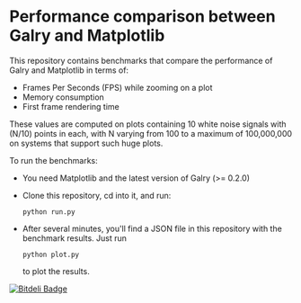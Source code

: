 # Performance comparison between Galry and Matplotlib

This repository contains benchmarks that compare the performance of Galry and Matplotlib in terms of:

* Frames Per Seconds (FPS) while zooming on a plot
* Memory consumption
* First frame rendering time

These values are computed on plots containing 10 white noise signals with (N/10) points in each, with N varying from 100 to a maximum of 100,000,000 on systems that support such huge plots.

To run the benchmarks:

  * You need Matplotlib and the latest version of Galry (>= 0.2.0)
  
  * Clone this repository, cd into it, and run:
    
        python run.py
        
  * After several minutes, you'll find a JSON file in this repository with the benchmark results. Just run
  
        python plot.py
        
    to plot the results.



[![Bitdeli Badge](https://d2weczhvl823v0.cloudfront.net/rossant/galry-benchmarks/trend.png)](https://bitdeli.com/free "Bitdeli Badge")

